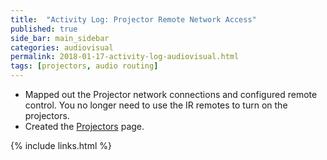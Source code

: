 ```yaml
---
title:  "Activity Log: Projector Remote Network Access"
published: true
side_bar: main_sidebar
categories: audiovisual
permalink: 2018-01-17-activity-log-audiovisual.html
tags: [projectors, audio routing]
---
```


- Mapped out the Projector network connections and configured remote control.  You no longer need to use the IR remotes to turn on the projectors.
- Created the [Projectors](https://github.com/NewValleyChurch/Infrastructure/wiki/Projectors) page.

{% include links.html %}
